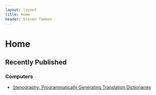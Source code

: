 ```yaml
---
layout: layout
title: Home
header: Steven Tammen
---
```


<h1 class="center"> Home </h1>

## Recently Published

### Computers

- [Stenography: Programmatically Generating Translation Dictionaries](http://steventammen.com/computers/input/text-and-commands/stenography/dictionary-generator/)
